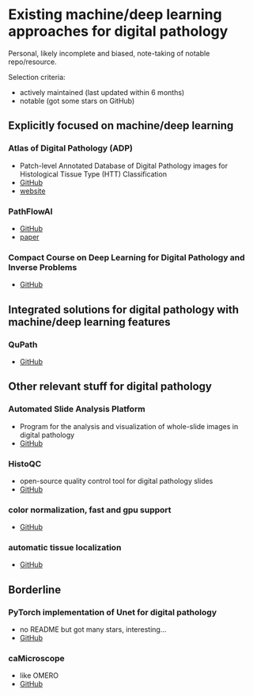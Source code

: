 # Existing machine/deep learning approaches for digital pathology

Personal, likely incomplete and biased, note-taking of notable repo/resource.

Selection criteria:
* actively maintained (last updated within 6 months)
* notable (got some stars on GitHub)

## Explicitly focused on machine/deep learning

### Atlas of Digital Pathology (ADP)
* Patch-level Annotated Database of Digital Pathology images for Histological Tissue Type (HTT) Classification
* [GitHub](https://github.com/mahdihosseini/ADP)
* [website](http://www.dsp.utoronto.ca/projects/ADP/)

### PathFlowAI
* [GitHub](https://github.com/jlevy44/PathFlowAI)
* [paper](https://psb.stanford.edu/psb-online/proceedings/psb20/Levy.pdf)

### Compact Course on Deep Learning for Digital Pathology and Inverse Problems
* [GitHub](https://github.com/oterobaguer/rtg-pi3-deep-learning)

## Integrated solutions for digital pathology with machine/deep learning features

### QuPath
* [GitHub](https://github.com/qupath/qupath)

## Other relevant stuff for digital pathology

### Automated Slide Analysis Platform
* Program for the analysis and visualization of whole-slide images in digital pathology 
* [GitHub](https://github.com/computationalpathologygroup/ASAP)

### HistoQC
* open-source quality control tool for digital pathology slides 
* [GitHub](https://github.com/choosehappy/HistoQC)

### color normalization, fast and gpu support
* [GitHub](https://github.com/MEDAL-IITB/Fast_WSI_Color_Norm)

### automatic tissue localization
* [GitHub](https://github.com/PingjunChen/tissueloc)

## Borderline

### PyTorch implementation of Unet for digital pathology
* no README but got many stars, interesting...
* [GitHub](https://github.com/choosehappy/PytorchDigitalPathology)

### caMicroscope
* like OMERO
* [GitHub](https://github.com/camicroscope/caMicroscope)
